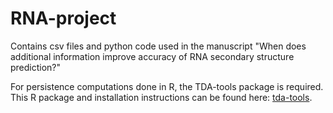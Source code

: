 # RNA-project
Contains csv files and python code used in the manuscript "When does additional information improve accuracy of RNA secondary structure prediction?"

For persistence computations done in R, the TDA-tools package is required. This R package and installation instructions can be found here: [tda-tools](https://github.com/jjbouza/tda-tools).
